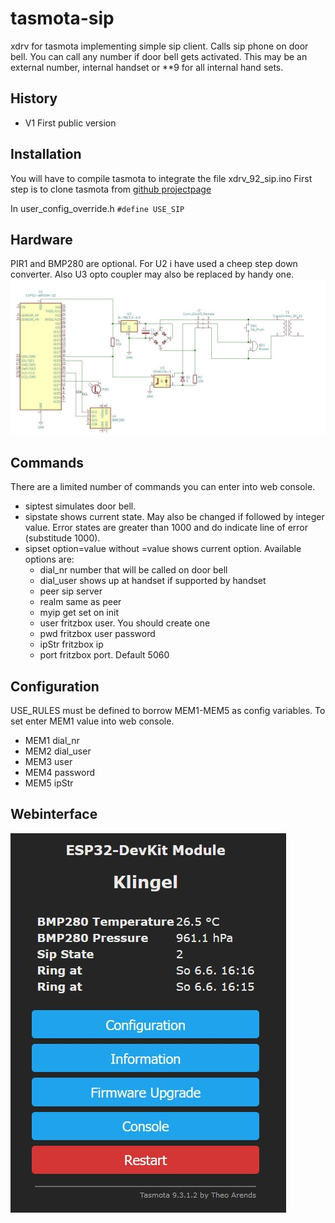 # tasmota-sip
xdrv for tasmota implementing simple sip client. Calls sip phone on door bell. You can call any number if door bell gets activated. 
This may be an external number, internal handset or \*\*9 for all internal hand sets.

## History
- V1 First public version

## Installation
You will have to compile tasmota to integrate the file xdrv_92_sip.ino
First step is to clone tasmota from [github projectpage](https://github.com/arendst/tasmota/)

In user_config_override.h ```#define USE_SIP```

## Hardware
PIR1 and BMP280 are optional. For U2 i have used a cheep step down converter. Also U3 opto coupler may also be replaced by handy one.
![door bell interface](/images/klingel.jpg)

## Commands
There are a limited number of commands you can enter into web console.

- siptest	simulates door bell.
- sipstate	shows current state. May also be changed if followed by integer value. Error states are greater than 1000 and do indicate line of error (substitude 1000).
- sipset option=value	without =value shows current option. Available options are:
  - dial_nr	number that will be called on door bell
  - dial_user shows up at handset if supported by handset
  - peer sip server
  - realm 	same as peer
  - myip 	get set on init
  - user 	fritzbox user. You should create one
  - pwd 		fritzbox user password
  - ipStr 	fritzbox ip
  - port 	fritzbox port. Default 5060

## Configuration
USE_RULES must be defined to borrow MEM1-MEM5 as config variables. To set enter MEM1 value into web console.

- MEM1 dial_nr
- MEM2 dial_user
- MEM3 user
- MEM4 password
- MEM5 ipStr

## Webinterface
![web interface](/images/webif.jpg)


